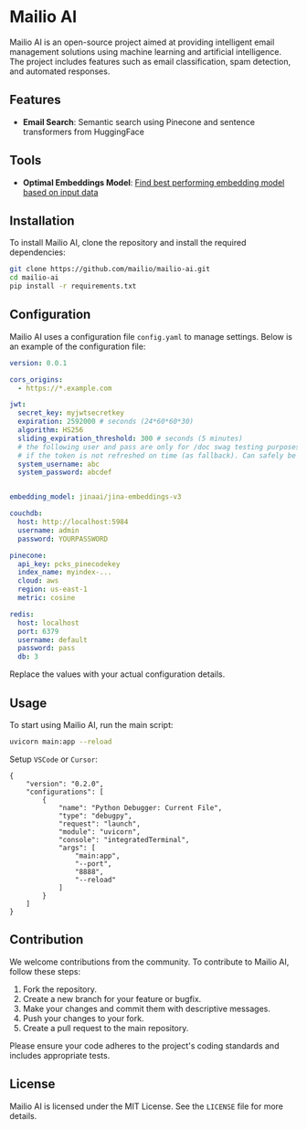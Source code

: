 <!--
This file contains the README documentation for the Mailio AI project.
-->
# Mailio AI

Mailio AI is an open-source project aimed at providing intelligent email management solutions using machine learning and artificial intelligence. The project includes features such as email classification, spam detection, and automated responses.

## Features

- **Email Search**: Semantic search using Pinecone and sentence transformers from HuggingFace

## Tools

- **Optimal Embeddings Model**: [Find best performing embedding model based on input data](https://github.com/mailio/mailio-ai/tree/main/tools)

## Installation

To install Mailio AI, clone the repository and install the required dependencies:

```bash
git clone https://github.com/mailio/mailio-ai.git
cd mailio-ai
pip install -r requirements.txt
```

## Configuration

Mailio AI uses a configuration file `config.yaml` to manage settings. Below is an example of the configuration file:

```yaml
version: 0.0.1

cors_origins: 
  - https://*.example.com

jwt:
  secret_key: myjwtsecretkey
  expiration: 2592000 # seconds (24*60*60*30)
  algorithm: HS256
  sliding_expiration_threshold: 300 # seconds (5 minutes)
  # the following user and pass are only for /doc swag testing purposes and
  # if the token is not refreshed on time (as fallback). Can safely be removed from the app
  system_username: abc
  system_password: abcdef


embedding_model: jinaai/jina-embeddings-v3

couchdb:
  host: http://localhost:5984
  username: admin
  password: YOURPASSWORD

pinecone:
  api_key: pcks_pinecodekey
  index_name: myindex-...
  cloud: aws
  region: us-east-1
  metric: cosine

redis:
  host: localhost
  port: 6379
  username: default
  password: pass
  db: 3
```

Replace the values with your actual configuration details.

## Usage

To start using Mailio AI, run the main script:

```bash
uvicorn main:app --reload
```

Setup `VSCode` or `Cursor`: 

```
{
    "version": "0.2.0",
    "configurations": [
        {
            "name": "Python Debugger: Current File",
            "type": "debugpy",
            "request": "launch",
            "module": "uvicorn",
            "console": "integratedTerminal",
            "args": [
                "main:app",
                "--port",
                "8888",
                "--reload"
            ]
        }
    ]
}
```

## Contribution

We welcome contributions from the community. To contribute to Mailio AI, follow these steps:

1. Fork the repository.
2. Create a new branch for your feature or bugfix.
3. Make your changes and commit them with descriptive messages.
4. Push your changes to your fork.
5. Create a pull request to the main repository.

Please ensure your code adheres to the project's coding standards and includes appropriate tests.

## License

Mailio AI is licensed under the MIT License. See the `LICENSE` file for more details.

